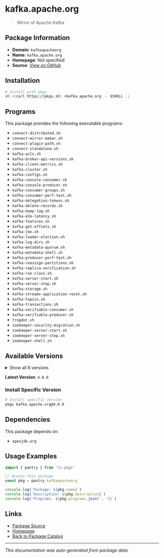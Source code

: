 # kafka.apache.org

> Mirror of Apache Kafka

## Package Information

- **Domain**: `kafkaapacheorg`
- **Name**: `kafka.apache.org`
- **Homepage**: Not specified
- **Source**: [View on GitHub](https://github.com/pkgxdev/pantry/tree/main/projects/kafka.apache.org/package.yml)

## Installation

```bash
# Install with pkgx
sh <(curl https://pkgx.sh) +kafka.apache.org -- $SHELL -i
```

## Programs

This package provides the following executable programs:

- `connect-distributed.sh`
- `connect-mirror-maker.sh`
- `connect-plugin-path.sh`
- `connect-standalone.sh`
- `kafka-acls.sh`
- `kafka-broker-api-versions.sh`
- `kafka-client-metrics.sh`
- `kafka-cluster.sh`
- `kafka-configs.sh`
- `kafka-console-consumer.sh`
- `kafka-console-producer.sh`
- `kafka-consumer-groups.sh`
- `kafka-consumer-perf-test.sh`
- `kafka-delegation-tokens.sh`
- `kafka-delete-records.sh`
- `kafka-dump-log.sh`
- `kafka-e2e-latency.sh`
- `kafka-features.sh`
- `kafka-get-offsets.sh`
- `kafka-jmx.sh`
- `kafka-leader-election.sh`
- `kafka-log-dirs.sh`
- `kafka-metadata-quorum.sh`
- `kafka-metadata-shell.sh`
- `kafka-producer-perf-test.sh`
- `kafka-reassign-partitions.sh`
- `kafka-replica-verification.sh`
- `kafka-run-class.sh`
- `kafka-server-start.sh`
- `kafka-server-stop.sh`
- `kafka-storage.sh`
- `kafka-streams-application-reset.sh`
- `kafka-topics.sh`
- `kafka-transactions.sh`
- `kafka-verifiable-consumer.sh`
- `kafka-verifiable-producer.sh`
- `trogdor.sh`
- `zookeeper-security-migration.sh`
- `zookeeper-server-start.sh`
- `zookeeper-server-stop.sh`
- `zookeeper-shell.sh`

## Available Versions

<details>
<summary>Show all 6 versions</summary>

- `4.0.0`, `3.9.1`, `3.9.0`, `3.8.1`, `3.8.0`
- `3.7.2`

</details>

**Latest Version**: `4.0.0`

### Install Specific Version

```bash
# Install specific version
pkgx kafka.apache.org@4.0.0
```

## Dependencies

This package depends on:

- `openjdk.org`

## Usage Examples

```typescript
import { pantry } from 'ts-pkgx'

// Access this package
const pkg = pantry.kafkaapacheorg

console.log(`Package: ${pkg.name}`)
console.log(`Description: ${pkg.description}`)
console.log(`Programs: ${pkg.programs.join(', ')}`)
```

## Links

- [Package Source](https://github.com/pkgxdev/pantry/tree/main/projects/kafka.apache.org/package.yml)
- [Homepage](#)
- [Back to Package Catalog](../package-catalog.md)

---

*This documentation was auto-generated from package data.*
